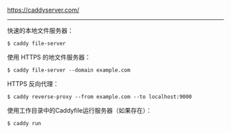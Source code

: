 
https://caddyserver.com/


---

快速的本地文件服务器：

```
$ caddy file-server
```

使用 HTTPS 的地文件服务器：

```
$ caddy file-server --domain example.com
```

HTTPS 反向代理：

```
$ caddy reverse-proxy --from example.com --to localhost:9000
```

使用工作目录中的Caddyfile运行服务器（如果存在）：

```
$ caddy run
```
